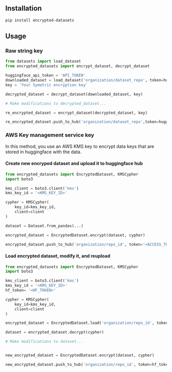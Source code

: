 ## Installation

```bash
pip install encrypted-datasets
```

## Usage

### Raw string key

```python
from datasets import load_dataset
from encrypted_datasets import encrypt_dataset, decrypt_dataset

huggingface_api_token = 'API_TOKEN'
downloaded_dataset = load_dataset('organization/dataset_repo', token=huggingface_api_token)
key = 'Your Symetric encryption key'

decrypted_dataset = decrypt_dataset(downloaded_dataset, key)

# Make modifications to decrypted_dataset...

re_encrypted_dataset = encrypt_dataset(decrypted_dataset, key)

re_encrypted_dataset.push_to_hub('organization/dataset_repo',token=huggingface_api_token)
```

### AWS Key management service key

In this method, you use an AWS KMS key to encrypt data keys that are stored in huggingface with the data.

#### Create new encryped dataset and upload it to huggingface hub

```python
from encrypted_datasets import EncryptedDataset, KMSCypher
import boto3

kms_client = boto3.client('kms')
kms_key_id = '<KMS_KEY_ID>'

cypher = KMSCypher(
    key_id=kms_key_id,
    client=client
)

dataset = Dataset.from_pandas(...)

encrypted_dataset = EncryptedDataset.encrypt(dataset, cypher)

encrypted_dataset.push_to_hub('organization/repo_id', token='<ACCESS_TOKEN>')
```

#### Load encrypted dataset, modify it, and reupload

```python
from encrypted_datasets import EncryptedDataset, KMSCypher
import boto3

kms_client = boto3.client('kms')
kms_key_id = '<KMS_KEY_ID>'
hf_token= '<HF_TOKEN>'

cypher = KMSCypher(
    key_id=kms_key_id,
    client=client
)

encrypted_dataset = EncryptedDataset.load('organization/repo_id', token=hf_token)

dataset = encrypted_dataset.decrypt(cypher)

# Make modifications to dataset...


new_encrypted_dataset = EncryptedDataset.encrypt(dataset, cypher)

new_encrypted_dataset.push_to_hub('organization/repo_id', token=hf_token)
```
